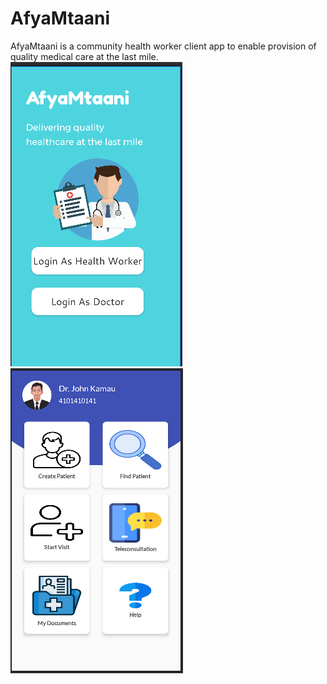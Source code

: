 # AfyaMtaani
AfyaMtaani is a community health worker client app to enable provision of quality medical care at the last mile.
![Alt text](/screenshot1.png?raw=true "Login Page")
![Alt text](/screenshot2.png?raw=true "Dashboard Page")

